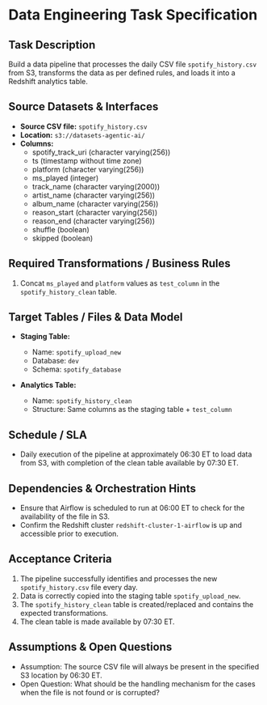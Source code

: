 # Data Engineering Task Specification

## Task Description  
Build a data pipeline that processes the daily CSV file `spotify_history.csv` from S3, transforms the data as per defined rules, and loads it into a Redshift analytics table.

## Source Datasets & Interfaces  
- **Source CSV file:** `spotify_history.csv`  
- **Location:** `s3://datasets-agentic-ai/`  
- **Columns:**  
  - spotify_track_uri (character varying(256))  
  - ts (timestamp without time zone)  
  - platform (character varying(256))  
  - ms_played (integer)  
  - track_name (character varying(2000))  
  - artist_name (character varying(256))  
  - album_name (character varying(256))  
  - reason_start (character varying(256))  
  - reason_end (character varying(256))  
  - shuffle (boolean)  
  - skipped (boolean)  

## Required Transformations / Business Rules  
1. Concat `ms_played` and `platform` values as `test_column` in the `spotify_history_clean` table.

## Target Tables / Files & Data Model  
- **Staging Table:**  
  - Name: `spotify_upload_new`  
  - Database: `dev`  
  - Schema: `spotify_database`

- **Analytics Table:**  
  - Name: `spotify_history_clean`  
  - Structure: Same columns as the staging table + `test_column`

## Schedule / SLA  
- Daily execution of the pipeline at approximately 06:30 ET to load data from S3, with completion of the clean table available by 07:30 ET.

## Dependencies & Orchestration Hints  
- Ensure that Airflow is scheduled to run at 06:00 ET to check for the availability of the file in S3.
- Confirm the Redshift cluster `redshift-cluster-1-airflow` is up and accessible prior to execution.

## Acceptance Criteria  
1. The pipeline successfully identifies and processes the new `spotify_history.csv` file every day.  
2. Data is correctly copied into the staging table `spotify_upload_new`.  
3. The `spotify_history_clean` table is created/replaced and contains the expected transformations.  
4. The clean table is made available by 07:30 ET.

## Assumptions & Open Questions  
- Assumption: The source CSV file will always be present in the specified S3 location by 06:30 ET.  
- Open Question: What should be the handling mechanism for the cases when the file is not found or is corrupted?